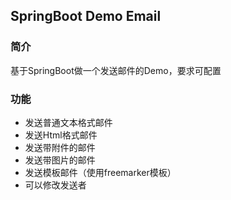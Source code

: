 ## SpringBoot Demo Email
### 简介
基于SpringBoot做一个发送邮件的Demo，要求可配置

### 功能
- 发送普通文本格式邮件
- 发送Html格式邮件
- 发送带附件的邮件
- 发送带图片的邮件
- 发送模板邮件（使用freemarker模板）
- 可以修改发送者